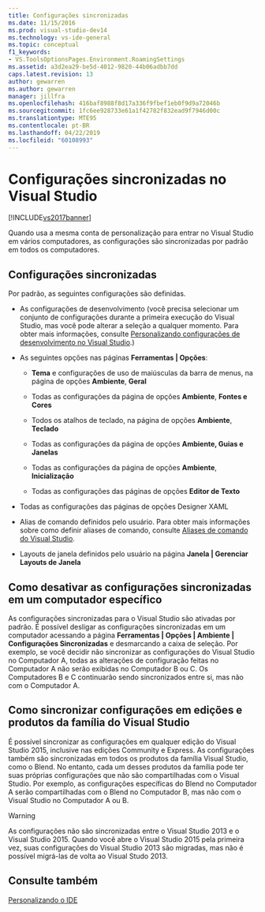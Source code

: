 ```yaml
---
title: Configurações sincronizadas
ms.date: 11/15/2016
ms.prod: visual-studio-dev14
ms.technology: vs-ide-general
ms.topic: conceptual
f1_keywords:
- VS.ToolsOptionsPages.Environment.RoamingSettings
ms.assetid: a3d2ea29-be5d-4012-9820-44b06adbb7dd
caps.latest.revision: 13
author: gewarren
ms.author: gewarren
manager: jillfra
ms.openlocfilehash: 416baf8988f8d17a336f9fbef1eb0f9d9a72046b
ms.sourcegitcommit: 1fc6ee928733e61a1f42782f832ead9f7946d00c
ms.translationtype: MTE95
ms.contentlocale: pt-BR
ms.lasthandoff: 04/22/2019
ms.locfileid: "60108993"
---
```

# <a name="synchronized-settings-in-visual-studio"></a>Configurações sincronizadas no Visual Studio
[!INCLUDE[vs2017banner](../includes/vs2017banner.md)]

Quando usa a mesma conta de personalização para entrar no Visual Studio em vários computadores, as configurações são sincronizadas por padrão em todos os computadores.

## <a name="synchronized-settings"></a>Configurações sincronizadas
 Por padrão, as seguintes configurações são definidas.

- As configurações de desenvolvimento (você precisa selecionar um conjunto de configurações durante a primeira execução do Visual Studio, mas você pode alterar a seleção a qualquer momento. Para obter mais informações, consulte [Personalizando configurações de desenvolvimento no Visual Studio](http://msdn.microsoft.com/22c4debb-4e31-47a8-8f19-16f328d7dcd3).)

- As seguintes opções nas páginas **Ferramentas &#124; Opções**:

    - **Tema** e configurações de uso de maiúsculas da barra de menus, na página de opções **Ambiente**, **Geral**

    - Todas as configurações da página de opções **Ambiente**, **Fontes e Cores**

    - Todos os atalhos de teclado, na página de opções **Ambiente**, **Teclado**

    - Todas as configurações da página de opções **Ambiente, Guias e Janelas**

    - Todas as configurações da página de opções **Ambiente**, **Inicialização**

    - Todas as configurações das páginas de opções **Editor de Texto**

- Todas as configurações das páginas de opções Designer XAML

- Alias de comando definidos pelo usuário. Para obter mais informações sobre como definir aliases de comando, consulte [Aliases de comando do Visual Studio](../ide/reference/visual-studio-command-aliases.md).

- Layouts de janela definidos pelo usuário na página **Janela &#124; Gerenciar Layouts de Janela**

## <a name="turning-synchronized-settings-off-for-a-particular-computer"></a>Como desativar as configurações sincronizadas em um computador específico
 As configurações sincronizadas para o Visual Studio são ativadas por padrão. É possível desligar as configurações sincronizadas em um computador acessando a página **Ferramentas &#124; Opções &#124; Ambiente &#124; Configurações Sincronizadas** e desmarcando a caixa de seleção.  Por exemplo, se você decidir não sincronizar as configurações do Visual Studio no Computador A, todas as alterações de configuração feitas no Computador A não serão exibidas no Computador B ou C. Os Computadores B e C continuarão sendo sincronizados entre si, mas não com o Computador A.

## <a name="synchronizing-settings-across-visual-studio-family-products-and-editions"></a>Como sincronizar configurações em edições e produtos da família do Visual Studio
 É possível sincronizar as configurações em qualquer edição do Visual Studio 2015, inclusive nas edições Community e Express. As configurações também são sincronizadas em todos os produtos da família Visual Studio, como o Blend. No entanto, cada um desses produtos da família pode ter suas próprias configurações que não são compartilhadas com o Visual Studio. Por exemplo, as configurações específicas do Blend no Computador A serão compartilhadas com o Blend no Computador B, mas não com o Visual Studio no Computador A ou B.

> [!WARNING]
>  As configurações não são sincronizadas entre o Visual Studio 2013 e o Visual Studio 2015. Quando você abre o Visual Studio 2015 pela primeira vez, suas configurações do Visual Studio 2013 são migradas, mas não é possível migrá-las de volta ao Visual Studo 2013.

## <a name="see-also"></a>Consulte também
 [Personalizando o IDE](../ide/personalizing-the-visual-studio-ide.md)
